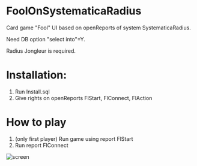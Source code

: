 # FoolOnSystematicaRadius
Card game "Fool" UI based on openReports of system SystematicaRadius.

Need DB option "select into"=Y.

Radius Jongleur is required.

# Installation:
1) Run Install.sql
2) Give rights on openReports FlStart, FlConnect, FlAction

# How to play
1) (only first player) Run game using report FlStart
2) Run report FlConnect

![screen](https://github.com/r-b-s/FoolOnSystematicaRadius/raw/master/fool.PNG)

